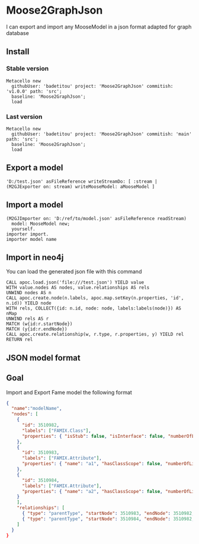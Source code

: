 # Moose2GraphJson

I can export and import any MooseModel in a json format adapted for graph database

## Install

### Stable version

```smalltalk
Metacello new
  githubUser: 'badetitou' project: 'Moose2GraphJson' commitish: 'v1.0.0' path: 'src';
  baseline: 'Moose2GraphJson';
  load
```

### Last version

```smalltalk
Metacello new
  githubUser: 'badetitou' project: 'Moose2GraphJson' commitish: 'main' path: 'src';
  baseline: 'Moose2GraphJson';
  load
```

## Export a model

```smalltalk
'D:/test.json' asFileReference writeStreamDo: [ :stream | (M2GJExporter on: stream) writeMooseModel: aMooseModel ]
```

## Import a model

```smalltalk
(M2GJImporter on: 'D:/ref/to/model.json' asFileReference readStream) 
  model: MooseModel new;
  yourself.
importer import.
importer model name
```

## Import in neo4j

You can load the generated json file with this command

```db
CALL apoc.load.json('file:///test.json') YIELD value
WITH value.nodes AS nodes, value.relationships AS rels
UNWIND nodes AS n
CALL apoc.create.node(n.labels, apoc.map.setKey(n.properties, 'id', n.id)) YIELD node
WITH rels, COLLECT({id: n.id, node: node, labels:labels(node)}) AS nMap
UNWIND rels AS r
MATCH (w{id:r.startNode})
MATCH (y{id:r.endNode})
CALL apoc.create.relationship(w, r.type, r.properties, y) YIELD rel
RETURN rel
```

## JSON model format

## Goal

Import and Export Fame model the following format

```json
{
  "name":"modelName",
  "nodes": [
    {
      "id": 3510982, 
      "labels": ["FAMIX.Class"],
      "properties": { "isStub": false, "isInterface": false, "numberOfLinesOfCode": 0, "name": "a" }
    },
    {
      "id": 3510983, 
      "labels": ["FAMIX.Attribute"],
      "properties": { "name": "a1", "hasClassScope": false, "numberOfLinesOfCode": -1, "isStub": false }
    },
    {
      "id": 3510984, 
      "labels": ["FAMIX.Attribute"],
      "properties": { "name": "a2", "hasClassScope": false, "numberOfLinesOfCode": -1, "isStub": false }
    }
    ],
    "relationships": [
      { "type": "parentType", "startNode": 3510983, "endNode": 3510982, "properties": {} },
      { "type": "parentType", "startNode": 3510984, "endNode": 3510982, "properties": {} }
    ]
  }
}
```
